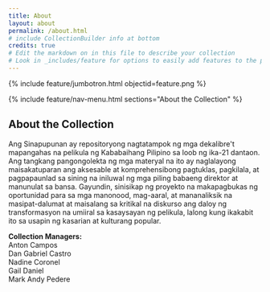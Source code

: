 ```yaml
---
title: About
layout: about
permalink: /about.html
# include CollectionBuilder info at bottom
credits: true
# Edit the markdown on in this file to describe your collection
# Look in _includes/feature for options to easily add features to the page
---
```


{% include feature/jumbotron.html objectid=feature.png %}

{% include feature/nav-menu.html sections="About the Collection" %}

## About the Collection

Ang Sinapupunan ay repositoryong nagtatampok ng mga dekalibre't mapangahas na pelikula ng Kababaihang Pilipino sa loob ng ika-21 dantaon. Ang tangkang pangongolekta ng mga materyal na ito ay naglalayong maisakatuparan ang aksesable at komprehensibong pagtuklas, pagkilala, at pagpapaunlad sa sining na iniluwal ng mga piling babaeng direktor at manunulat sa bansa. Gayundin, sinisikap ng proyekto na makapagbukas ng oportunidad para sa mga manonood, mag-aaral, at mananaliksik na masipat-dalumat at maisalang sa kritikal na diskurso ang daloy ng transformasyon na umiiral sa kasaysayan ng pelikula, lalong kung ikakabit ito sa usapin ng kasarian at kulturang popular.

<b>Collection Managers:</b> <br>
Anton Campos <br>
Dan Gabriel Castro <br>
Nadine Coronel <br>
Gail Daniel <br>
Mark Andy Pedere <br>
